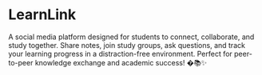 # LearnLink
A social media platform designed for students to connect, collaborate, and study together. Share notes, join study groups, ask questions, and track your learning progress in a distraction-free environment. Perfect for peer-to-peer knowledge exchange and academic success! �📚✨
